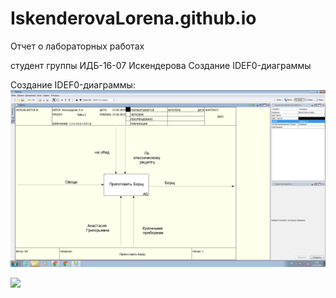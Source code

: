 # IskenderovaLorena.github.io
Отчет о лабораторных работах

студент группы ИДБ-16-07 Искендерова 
Создание IDEF0-диаграммы


Создание IDEF0-диаграммы:
![](https://raw.githubusercontent.com/IskenderovaLorena/welcome-to-github/master/%D1%80%D1%80%D1%80%D1%80%D1%80%D1%80%D1%80%D1%80%D1%80%D1%80.png)

![](http://www.plantuml.com/plantuml/png/fP6nJiCm48Rd-YbEdM2en0CWQCiSAHkpbPWsQXgZYoC6YbHQCQ1M0iJ6miXQYf0Y8E4Lpc_4EIwbEqEIqt__z-VExkP6eYd6gSX7INOkKOv1HaOZN8fMNqQZ0UeYYqzqojBfC35Aj7g8-i8h_PGjRDGOAzoLhdRoYbn5CbV_JapLcG6Z0PF1q42Se8fCeZFXvmqFGERGfXTwfq-gQStVZ-FsfXjikYLLzjhExDJEwOiT5TUBhIlqfdkgQELixasblGDwj5DctwXcSidSsbd-qZttPEVsXcfkLNR1yINGTyEzEevMJcBczpnwddhUHi-QiKiUQGdqqFphblqXT3gmrziN_BWo4BphuOIhK0GiJ8vuFT5LMSpt-0C0)
